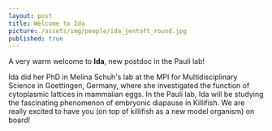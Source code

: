```yaml
---
layout: post
title: Welcome to Ida
picture: /assets/img/people/ida_jentoft_round.jpg
published: true
---
```

A very warm welcome to **Ida**, new postdoc in the Pauli lab! 

Ida did her PhD in Melina Schuh's lab at the MPI for Multidisciplinary Science in Goettingen, Germany, where she investigated the function of cytoplasmic lattices in mammalian eggs. In the Pauli lab, Ida will be studying the fascinating phenomenon of embryonic diapause in Killifish. 
We are really excited to have you (on top of killifish as a new model organism) on board!
